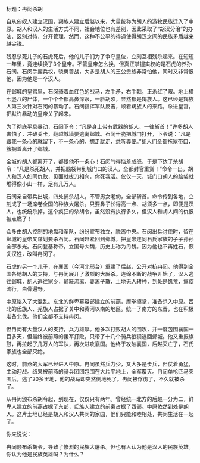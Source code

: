 标题：冉闵杀胡



自从匈奴人建立汉国，羯族人建立后赵以来，大量统称为胡人的游牧民族迁入了中原。胡人和汉人的生活方式不同，社会地位也有差别，因此采取了“胡汉分治”的办法，区别对待，分开管理。然而，这种不公平的待遇使得胡汉之间的民族矛盾越来越尖锐。

残忍杀死儿子的石虎死后，他的儿子们为了争夺皇位，立刻互相残杀起来。在短短一年里，竟连续换了3个皇帝。不管皇帝怎么换，但真正掌握实权的是石虎的养孙石闵。石闵手握兵权，骁勇善战，大多是胡人的王公贵族非常怕他，同时又非常恨他，因为他是一个汉人。

在邺城的皇宫里，石闵骑着血红色的战马，左手矛，右手戟，正杀红了眼。地上横七竖八的尸体，一个个全都高鼻深眼，一脸胡须，显然都是羯族人。这已经是羯族人第三次针对石闵的暴动了。石闵指挥军队反击，顺着羯族人的来路，杀进皇宫，把默许暴动的皇帝关了起来。

为了彻底平息暴动，石闵下令：“凡是身上带有武器的胡人，一律斩首！”许多胡人害怕了，冲破关卡，翻越城墙要逃离邺城。石闵干脆把城门打开，下令说：“凡是跟我一条心的就留下，不一条心的，想走就走，悉听尊便。”胡人们全都拖家带口，簇拥着离开了邺城。

全城的胡人都离开了，都跟他不一条心！石闵气得恼羞成怒，于是下达了杀胡令：“凡是杀死胡人，并把脑袋带到城门口的汉人，全都封官重赏！”命令一出，胡人和汉人如同仇敌，见面就拔刀相向，你死我活。仅仅一天，城门口胡人的脑袋就堆得像小山一样，足有几万人。

石闵亲自带兵出城，四处捕杀胡人，不管男女老幼，全部斩首。命令传到各地，立刻成了一场席卷全国的种族大屠杀。只要鼻子长得高一点、胡须多一点，即便是汉人，也统统杀掉。这个疯狂的杀胡令，虽然没有执行多久，但汉人和胡人间的仇恨被点燃了！

众多由胡人控制的地盘和军队，纷纷宣布独立，脱离中央。石闵出兵讨伐时，留在邺城的皇帝又谋划要杀石闵。石闵赶紧回到邺城，把皇帝连同石氏家族的子子孙孙全部杀光。石闵登基称帝，立国号大魏，历史上称为冉魏。因为他也不再姓石，恢复汉姓，改叫冉闵了。

石虎的另一个儿子，在襄国（今河北邢台）重建了后赵，公开对抗冉闵。他得到全国各地胡人的支持，与冉闵展开了激烈的大厮杀。连绵不断的战争开始了，汉人逃往邺城，胡人逃往家乡，颠簸流离，妻离子散，土地无人耕种，到处是饥荒，瘟疫流行，白骨遍野。

中原陷入了大混乱。东北的鲜卑慕容部建立的前燕，摩拳擦掌，准备杀入中原。西北的氐族人、羌族人占据了关中和黄河以南的地区。统一了南方的东晋，也在积极准备北伐。他们全都不支持冉闵。

但冉闵有大量汉人的支持，兵力雄厚。他多次打败胡人的围攻，并一度包围襄国一百多天，但最终被前燕的援军打败，只带了十几个骑兵狼狈逃回邺城。他又重振旗鼓，再拉起了几万人的军队，再次进攻襄国。他终于攻破襄国，后赵灭亡了，石氏家族也全部灭绝。

这时，前燕的大军已经进入中原。冉闵虽然兵力少，又大多是步兵，但仗着勇猛，主动迎战。结果被前燕的骑兵团团包围在大片平地上，全军覆灭。冉闵单枪匹马突围后，逃了20多里地，他的战马却突然倒地死了。冉闵被俘虏了，不久就被杀了。

从冉闵颁布杀胡令起，到现在，仅仅只有两年。曾经统一北方的后赵一分为二，鲜卑人建立的前燕占据了东部，氐族人建立的前秦占据了西部。中原依然到处是胡人。这片土地已经是胡人和汉人共同的家园，他们只能和睦相处，共同生活在一起了。



你来说说：

冉闵颁布杀胡令，导致了惨烈的民族大屠杀。但也有人认为他是汉人的民族英雄。你认为他是民族英雄吗？为什么？

